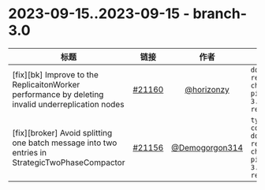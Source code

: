 # 2023-09-15..2023-09-15 - branch-3.0
| 标题 | 链接 | 作者 | 标签 |
| - | :--: | :--: | - |
| [fix][bk] Improve to the ReplicaitonWorker performance by deleting invalid underreplication nodes | [#21160](https://github.com/apache/pulsar/pull/21160) | [@horizonzy](https://github.com/horizonzy) | `doc-not-needed` `ready-to-test` `cherry-picked/branch-3.0` `release/3.0.2`  | 
| [fix][broker] Avoid splitting one batch message into two entries in StrategicTwoPhaseCompactor | [#21156](https://github.com/apache/pulsar/pull/21156) | [@Demogorgon314](https://github.com/Demogorgon314) | `type/bug` `component/broker` `doc-not-needed` `ready-to-test` `cherry-picked/branch-3.0` `release/3.0.2`  | 
